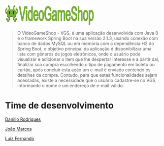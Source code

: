 ![VideoGameShop](img/vgs_icon.png)

> O VideoGameShop - VGS, é uma aplicação desenvolvida com Java 8 e o framework Spring Boot na sua versão 2.1.3, usando conexão com banco de dados MySQL ou em memória com a dependência H2 do Spring Boot, o objetivo principal da aplicação é disponibilizar uma lista com gêneros de jogos eletrônicos, onde o usuário pode visualizar e adicionar o item que lhe despertar interesse e a partir daí, finalizar sua compra escolhendo o tipo de pagamento em boleto ou cartão, após concluir esta ação um e-mail é enviado contendo os detalhes da compra. Contudo, para que estas funcionalidades sejam acessadas, existe a necessidade que o usuário cadastre-se no VGS, informando o nome e um endereço de e-mail válido.


# Time de desenvolvimento

[Danillo Rodrigues](https://github.com/danilo100kl)

[João Marcos](https://github.com/JoaoMarcoss)

[Luiz Fernando](https://github.com/lfnd0)

